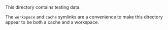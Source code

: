 This directory contains testing data.

The `workspace` and `cache` symlinks are a convenience to make this
directory appear to be both a cache and a workspace.
